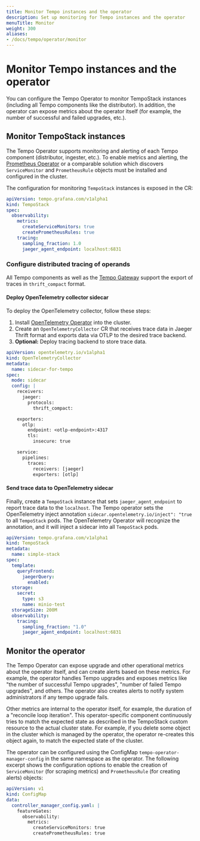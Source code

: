 ```yaml
---
title: Monitor Tempo instances and the operator
description: Set up monitoring for Tempo instances and the operator
menuTitle: Monitor
weight: 300
aliases:
- /docs/tempo/operator/monitor
---
```


# Monitor Tempo instances and the operator

You can configure the Tempo Operator to monitor TempoStack instances (including all Tempo components like the distributor). In addition, the operator can expose metrics about the operator itself (for example, the number of successful and failed upgrades, etc.).


## Monitor TempoStack instances

The Tempo Operator supports monitoring and alerting of each Tempo component (distributor, ingester, etc.).
To enable metrics and alerting, the [Prometheus Operator](https://github.com/prometheus-operator/prometheus-operator) or a comparable solution which discovers `ServiceMonitor` and `PrometheusRule` objects must be installed and configured in the cluster.

The configuration for monitoring `TempoStack` instances is exposed in the CR:

```yaml
apiVersion: tempo.grafana.com/v1alpha1
kind: TempoStack
spec:
  observability:
    metrics:
      createServiceMonitors: true
      createPrometheusRules: true
    tracing:
      sampling_fraction: 1.0
      jaeger_agent_endpoint: localhost:6831
```

### Configure distributed tracing of operands

All Tempo components as well as the [Tempo Gateway](https://github.com/observatorium/api) support the export of traces in `thrift_compact` format.

#### Deploy OpenTelemetry collector sidecar

To deploy the OpenTelemetry collector, follow these steps:
1. Install [OpenTelemetry Operator](https://opentelemetry.io/docs/k8s-operator/#getting-started) into the cluster.
2. Create an `OpenTelemetryCollector` CR that receives trace data in Jaeger Thrift format and exports data via OTLP to the desired trace backend.
3. **Optional:** Deploy tracing backend to store trace data.

```yaml
apiVersion: opentelemetry.io/v1alpha1
kind: OpenTelemetryCollector
metadata:
  name: sidecar-for-tempo
spec:
  mode: sidecar
  config: |
    receivers:
      jaeger:
        protocols:
          thrift_compact:

    exporters:
      otlp:
        endpoint: <otlp-endpoint>:4317
        tls:
          insecure: true

    service:
      pipelines:
        traces:
          receivers: [jaeger]
          exporters: [otlp]
```

#### Send trace data to OpenTelemetry sidecar

Finally, create a `TempoStack` instance that sets `jaeger_agent_endpoint` to report trace data to the `localhost`. 
The Tempo operator sets the OpenTelemetry inject annotation `sidecar.opentelemetry.io/inject": "true` to all `TempoStack` pods.
The OpenTelemetry Operator will recognize the annotation, and it will inject a sidecar into all `TempoStack` pods.

```yaml
apiVersion: tempo.grafana.com/v1alpha1
kind: TempoStack
metadata:
  name: simple-stack
spec:
  template:
    queryFrontend:
      jaegerQuery:
        enabled:
  storage:
    secret:
      type: s3
      name: minio-test
  storageSize: 200M
  observability:
    tracing:
      sampling_fraction: "1.0"
      jaeger_agent_endpoint: localhost:6831
```


## Monitor the operator

The Tempo Operator can expose upgrade and other operational metrics about the operator itself, and can create alerts based on these metrics.
For example, the operator handles Tempo upgrades and exposes metrics like "the number of successful Tempo upgrades", "number of failed Tempo upgrades", and others.
The operator also creates alerts to notify system administrators if any tempo upgrade fails. 

Other metrics are internal to the operator itself, for example, the duration of a "reconcile loop iteration". 
This operator-specific component continuously tries to match the expected state as described in the TempoStack custom resource to the actual cluster state.
For example, if you delete some object in the cluster which is managed by the operator, the operator re-creates this object again, to match the expected state of the cluster.

The operator can be configured using the ConfigMap `tempo-operator-manager-config` in the same namespace as the operator.
The following excerpt shows the configuration options to enable the creation of `ServiceMonitor` (for scraping metrics) and `PrometheusRule` (for creating alerts) objects:

```yaml
apiVersion: v1
kind: ConfigMap
data:
  controller_manager_config.yaml: |
    featureGates:
      observability:
        metrics:
          createServiceMonitors: true
          createPrometheusRules: true
```
